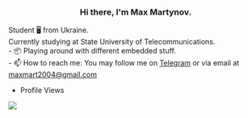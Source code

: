 <h3 align="center"> Hi there, I'm Max Martynov. </h3>
	Student 🖥️ from Ukraine.<br>
	Currently studying at State University of Telecommunications.<br>
- 📦 Playing around with different embedded stuff.<br>
- 📫 How to reach me: You may follow me on <a href="https://t.me/maxmart19">Telegram</a> or via email at <a href="mailto:maxmart2004@gmail.com">maxmart2004@gmail.com</a><br>

- Profile Views

<a href="https://u8views.com/github/maxmart19"><img src="https://u8views.com/api/v1/github/profiles/34755141/views/day-week-month-total-count.svg"></a>
